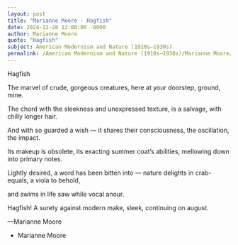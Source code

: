 ```yaml
---
layout: post
title: "Marianne Moore - Hagfish"
date: 2024-12-28 12:00:00 -0000
author: Marianne Moore
quote: "Hagfish"
subject: American Modernism and Nature (1910s–1930s)
permalink: /American Modernism and Nature (1910s–1930s)/Marianne Moore/Marianne Moore - Hagfish
---
```


Hagfish

The marvel of crude,
gorgeous creatures, here
at your doorstep, ground, mine.

The chord with the sleekness
and unexpressed texture,
is a salvage,
with chilly longer hair.

And with so guarded a wish —
it shares their consciousness,
the oscillation, the impact.

Its makeup is obsolete,
its exacting summer coat’s abilities,
mellowing down
into primary notes.

Lightly desired, a word
has been bitten into —
nature delights in crab-equals,
a viola to behold,

and swims in life
saw while vocal anour.

Hagfish! A surety against
modern make, sleek,
continuing on august. 

—Marianne Moore


- Marianne Moore
